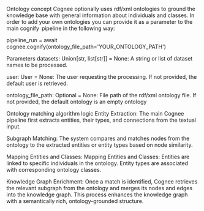 Ontology concept
Cognee optionally uses rdf/xml ontologies to ground the knowledge base with general information about individuals and classes. In order to add your own ontologies you can provide it as a parameter to the main cognify  pipeline in the following way:

 
pipeline_run = await cognee.cognify(ontology_file_path='YOUR_ONTOLOGY_PATH')
 
Parameters
datasets: Union[str, list[str]] = None: A string or list of dataset names to be processed.

user: User = None: The user requesting the processing. If not provided, the default user is retrieved.

ontology_file_path: Optional = None: File path of the rdf/xml ontology file. If not provided, the default ontology is an empty ontology

Ontology matching algorithm logic
Entity Extraction:
The main Cognee pipeline first extracts entities, their types, and connections from the textual input.

Subgraph Matching:
The system compares and matches nodes from the ontology to the extracted entities or entity types based on node similarity.

Mapping Entities and Classes:
Mapping Entities and Classes:
Entities are linked to specific individuals in the ontology. Entity types are associated with corresponding ontology classes.

Knowledge Graph Enrichment:
Once a match is identified, Cognee retrieves the relevant subgraph from the ontology and merges its nodes and edges into the knowledge graph. This process enhances the knowledge graph with a semantically rich, ontology-grounded structure.